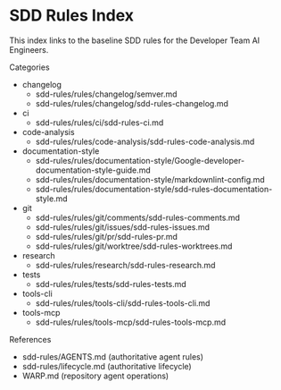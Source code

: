 # SDD Rules Index

This index links to the baseline SDD rules for the Developer Team AI Engineers.

Categories
- changelog
  - sdd-rules/rules/changelog/semver.md
  - sdd-rules/rules/changelog/sdd-rules-changelog.md
- ci
  - sdd-rules/rules/ci/sdd-rules-ci.md
- code-analysis
  - sdd-rules/rules/code-analysis/sdd-rules-code-analysis.md
- documentation-style
  - sdd-rules/rules/documentation-style/Google-developer-documentation-style-guide.md
  - sdd-rules/rules/documentation-style/markdownlint-config.md
  - sdd-rules/rules/documentation-style/sdd-rules-documentation-style.md
- git
  - sdd-rules/rules/git/comments/sdd-rules-comments.md
  - sdd-rules/rules/git/issues/sdd-rules-issues.md
  - sdd-rules/rules/git/pr/sdd-rules-pr.md
  - sdd-rules/rules/git/worktree/sdd-rules-worktrees.md
- research
  - sdd-rules/rules/research/sdd-rules-research.md
- tests
  - sdd-rules/rules/tests/sdd-rules-tests.md
- tools-cli
  - sdd-rules/rules/tools-cli/sdd-rules-tools-cli.md
- tools-mcp
  - sdd-rules/rules/tools-mcp/sdd-rules-tools-mcp.md

References
- sdd-rules/AGENTS.md (authoritative agent rules)
- sdd-rules/lifecycle.md (authoritative lifecycle)
- WARP.md (repository agent operations)

